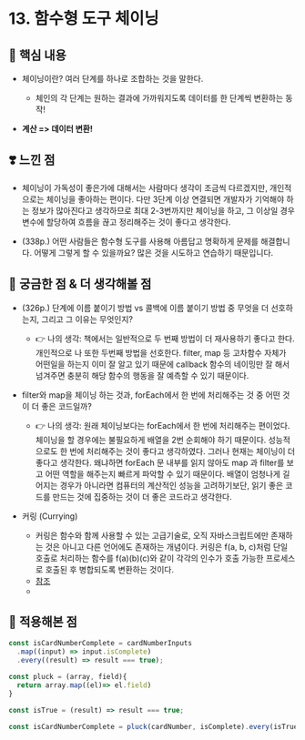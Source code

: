 # 13. 함수형 도구 체이닝

## 📝 핵심 내용

- 체이닝이란? 여러 단계를 하나로 조합하는 것을 말한다.

  - 체인의 각 단계는 원하는 결과에 가까워지도록 데이터를 한 단계씩 변환하는 동작!

- **계산 => 데이터 변환!**

## ❣️ 느낀 점

- 체이닝이 가독성이 좋은가에 대해서는 사람마다 생각이 조금씩 다르겠지만, 개인적으로는 체이닝을 좋아하는 편이다. 다만 3단계 이상 연결되면 개발자가 기억해야 하는 정보가 많아진다고 생각하므로 최대 2-3번까지만 체이닝을 하고, 그 이상일 경우 변수에 할당하여 흐름을 끊고 정리해주는 것이 좋다고 생각한다.

- (338p.) 어떤 사람들은 함수형 도구를 사용해 아름답고 명확하게 문제를 해결합니다. 어떻게 그렇게 할 수 있을까요? 많은 것을 시도하고 연습하기 때문입니다.

## 🤔 궁금한 점 & 더 생각해볼 점

- (326p.) 단계에 이름 붙이기 방법 vs 콜백에 이름 붙이기 방법 중 무엇을 더 선호하는지, 그리고 그 이유는 무엇인지?

  - 👉 나의 생각: 책에서는 일반적으로 두 번째 방법이 더 재사용하기 좋다고 한다. 개인적으로 나 또한 두번째 방법을 선호한다. filter, map 등 고차함수 자체가 어떤일을 하는지 이미 잘 알고 있기 때문에 callback 함수의 네이밍만 잘 해서 넘겨주면 충분히 해당 함수의 행동을 잘 예측할 수 있기 때문이다.

- filter와 map을 체이닝 하는 것과, forEach에서 한 번에 처리해주는 것 중 어떤 것이 더 좋은 코드일까?

  - 👉 나의 생각: 원래 체이닝보다는 forEach에서 한 번에 처리해주는 편이었다. 체이닝을 할 경우에는 불필요하게 배열을 2번 순회해야 하기 때문이다. 성능적으로도 한 번에 처리해주는 것이 좋다고 생각하였다. 그러나 현재는 체이닝이 더 좋다고 생각한다. 왜냐하면 forEach 문 내부를 읽지 않아도 map 과 filter를 보고 어떤 역할을 해주는지 빠르게 파악할 수 있기 때문이다. 배열이 엄청나게 길어지는 경우가 아니라면 컴퓨터의 계산적인 성능을 고려하기보단, 읽기 좋은 코드를 만드는 것에 집중하는 것이 더 좋은 코드라고 생각한다.

- 커링 (Currying)
  - 커링은 함수와 함께 사용할 수 있는 고급기술로, 오직 자바스크립트에만 존재하는 것은 아니고 다른 언어에도 존재하는 개념이다. 커링은 f(a, b, c)처럼 단일 호출로 처리하는 함수를 f(a)(b)(c)와 같이 각각의 인수가 호출 가능한 프로세스로 호출된 후 병합되도록 변환하는 것이다.
  - [참조](https://ko.javascript.info/currying-partials#ref-891)
  -

## 🚀 적용해본 점

```js
const isCardNumberComplete = cardNumberInputs
  .map((input) => input.isComplete)
  .every((result) => result === true);
```

```js
const pluck = (array, field){
  return array.map((el)=> el.field)
}

const isTrue = (result) => result === true;

const isCardNumberComplete = pluck(cardNumber, isComplete).every(isTrue);
```
